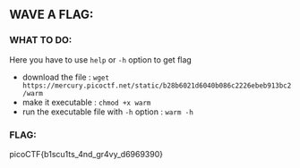 ## WAVE A FLAG:

### WHAT TO DO:

Here you have to use `help` or `-h` option to get flag

* download the file : ```wget https://mercury.picoctf.net/static/b28b6021d6040b086c2226ebeb913bc2/warm```
* make it executable : ```chmod +x warm```
* run the executable file with `-h` option : ```warm -h```


### FLAG:
picoCTF{b1scu1ts_4nd_gr4vy_d6969390}

